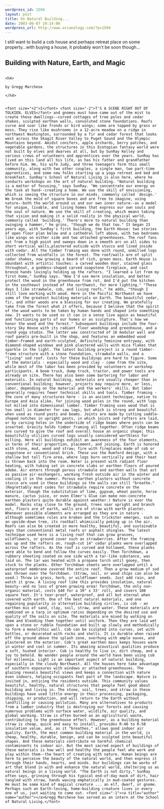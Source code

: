 ```yaml
--- 
wordpress_id: 1594
layout: post
title: On Natural Building...
date: 2003-06-07 19:14:00
wordpress_url: http://www.arcanology.com/?p=1594
---
```

I still want to build a cob house and perhaps retreat place on some property...with buying a house, it probably won't be soon though...<lj-cut text="read an old article..."></lj-cut> <h2>
                                                                                                                                                      Building with Nature, Earth, and Magic
                                                                                                                                                    </h2>
                                                                                                                                                    
                                                                                                                                                    <h4>
                                                                                                                                                      by Gregg Marchese
                                                                                                                                                    </h4>
                                                                                                                                                    
                                                                                                                                                    <font size="+2">I</font> <font size="-2">T'S A SCENE RIGHT OUT OF TOLKIEN. ELVES</font> and gnomes must have came out of the mist to create these dwellings--curved cottages of tree poles and cedar shakes, sculpted earthen walls, convoluted stone foundations. Roofs curve and soar like fronds or bird wings; some are topped by grass or moss. They rise like mushrooms in a 12-acre meadow on a ridge in northwest Washington, surrounded by a fir and cedar forest that looks west across the Skagit River Valley to Puget Sound and the Olympic Mountains beyond. Amidst conifers, apple orchards, berry patches, and vegetable gardens, the structures in this Ecotopian fantasy world were not built by elves and dwarves at all, but by SunRay Kelley and various crews of volunteers and apprentices over the years. SunRay has lived on this land all his life, as has his father and grandfather before him. He, his wife Judy, and three teenagers form this small community, along with two other couples, a single man, two part-time apprentices, and some new folks starting up a yoga retreat and bed and breakfast. SunRay's School of Natural Living is also here, where he conducts workshops on the art of natural building. "Natural building is a matter of focusing," says SunRay. "We concentrate our energy on the task at hand--creating a home. We use the skill of envisioning, which is seeing the structure in our minds, commonly called `design.' We break the mold of square boxes and are free to imagine, using nature--both the world around us and our own inner nature--as a model for unique, livable, and living homes that express our own souls and the soul of nature. We use the skill of creating, which means taking that vision and making it a solid reality in the physical world, commonly called `building.' There's more to natural building than swinging a hammer," he grins, "though we do that too." It began 23 years ago, with SunRay's first building, the Earth House: two stories of open floor plan below and a cathedral loft above, with two bedrooms like wings on either side and two attached greenhouses. The roof fans out from a high point and sweeps down in a smooth arc on all sides to short vertical walls,plastered outside with stucco and lined inside with cedar. All the timber framing was done with round, unmilled logs collected from windfalls in the forest. The roof/walls are of split cedar shakes, now growing a beard of rich, green moss. Earth House is abundant with artistic touches: a carved wooden door, stained glass throughout, a goddess-shaped carved soapstone fireplace, and cast bronze hands lovingly holding up the rafters. "I learned a lot from my first home," SunRay says. "Now I'd use more insulation, and better protect the wood in the greenhouse from rot. And I'd put the kitchen in the southeast instead of the northwest, for more lighting." "These days I like strawbale, cob, and living roofs," he adds, "though I still love working with wood. Here in the Pacific Northwest we have some of the greatest building materials on Earth. The beautiful cedar, fir, and other woods are a blessing for our creating. We gratefully take from the forest what it offers, because I believe that the spirit of the wood wants to be taken by human hands and shaped into something new. It wants to be used so it can in a sense live again as beautiful and functioning parts of our homes or as sculpture. That's how we honor the wood and the forest." Subsequent buildings include the four-story Sky House with its radiant floor woodshop and greenhouse, and a round yoga studio. The latter was constructed of 16 modular wall and roof panels pre-built in the shop, and features an embedded wood timber-framed and earth-sculpted, definitely feminine entryway, with diamond-shaped windows and pink plastered walls with mica flakes that sparkle in the light. The latest building project is a round timber-frame structure with a stone foundation, strawbale walls, and a "living" sod roof. Costs for these buildings are hard to figure. Some of the materials - especially wood and clay - come from the site, while most of the labor has been provided by volunteers or workshop participants. A boom truck, dump truck, tractor, and power tools are already on site. There has also been some bartering for labor and materials. In natural building, materials are usually cheaper than in conventional building; however, projects may require more, or less, labor, depending on the material and the workers' skills. But labor generally requires fewer technical skills and tools. Timber framing - the core of many structures here - is an ancient technique, native to Europe and Asia alike, for joining wood poles in the round, with logs not milled into dimensional lumber. Timber framing uses wood that is too small in diameter for saw logs, but which is strong and beautiful when used as round posts and beams. Joints are made by cutting saddle-shaped notches in upright posts, in which joists and rafters are laid, or by carving holes in the underside of ridge beams where posts can be inserted. Gravity holds timber framing all together. Often ridge beams are curved to give the roof and overall house an organic shape; this beautifully utilizes curved logs usually considered worthless for milling. Here all buildings exhibit an awareness of the four elements, in terms of their proportion, placement, and joining. Earth is honored with stone, mud, wood and straw; fire with fireplaces made of cob or soapstone or conventional brick. These use the Rumford design, with a shallow but tall fire area, where logs burn vertically and their heat is thrown back into the room. Water is present with radiant floor heating, with tubing set in concrete slabs or earthen floors of poured adobe. Air enters through porous strawbale and earthen walls that act as passive air-exchangers, warming fresh outside air in the winter and cooling it in the summer. Porous earthen plasters without concrete stucco are used in these buildings so the walls can still "breathe." (Regrettably most codes for strawbale require concrete on the exterior, though the substitution of lime, gypsum, wheat paste, horse manure, cactus juice, or even Elmer's Glue can make non-concrete earthen plasters quite durable against weather.) Nature is ever the model. Rocks stay close to the ground, trees soar upright and branch out, floors are of earth, walls are of straw with earth plaster. Whenever possible elements are arranged as they are in nature - although sometimes rules are broken and the trickster emerges, such as an upside-down tree, its rootball whimsically poking up in the air. Roofs can also be created in more healthy, beautiful, and sustainable ways than conventional metal roofs or asphalt shingles. The latest technique used here is a living roof that can grow grasses, wildflowers, or ground cover such as strawberries. After the framing was up and the rafters on, rough-cut 14" cedar planks were overlapped across the rafters. As the roof is curved and hollowed, these planks were able to bend and follow the curves easily. Then Torchdown, a rubbery sheeting coated on one side with a tar-like substance, was laid on. The tar was heated with a propane torch until gooey, then stuck to the planks. Other Torchdown sheets were overlapped until a waterproof membrane covered the entire roof. Then a grow medium of sod was thrown over the Torchdown. (Straw, soil, or wood chips can also be used.) Throw in grass, herb, or wildflower seeds. Just add rain, and watch it grow. A living roof like this provides insulation, natural beauty--and no loss of green growing area! Torchdown, the only non-organic material, costs $40 for a 39" x 33' roll, and covers 100 square feet. It's tear-proof, waterproof, and all but eternal when covered with earth. One of the best natural materials, and one regaining popularity in alternative building circles, is cob - an earthen mix of sand, clay, soil, straw, and water. These materials are combined on a tarp in optimum ratios depending on the desired use and quality of the soils on site. The materials are mixed by walking on them and blending them together until uniform. Then they are laid wet upon a stone or rubble foundation and built up slowly and methodically to form a monolithic wall. Cob can be sculpted into curves, set with bottles, or decorated with rocks and shells. It is durable when raised off the ground above the splash zone, overhung with ample eaves, and plastered on the exterior. Cob's great earthen mass keeps houses warm in winter and cool in summer. Its amazing acoustical qualities produce a soft, hushed interior. Cob is healthy to live in, dirt cheap, and a joy to behold. No wonder people around the world have been using cob for millennia. Light is an important aspect of natural building, especially in the cloudy Northwest. All the houses here take advantage of southern exposures with windows or attached greenhouses. The glazing reveals beautiful views and keeps a connection with nature even indoors, helping occupants feel part of the landscape. Nature is invited in, enticing the residents outside. This community values beautiful, healthy, natural structures that people feel good about building and living in. The stone, soil, trees, and straw in these buildings have used little energy in their processing, packaging, shipping, or production, and will return to the Earth without landfilling or causing pollution. Many are alternatives to products from a lumber industry that is destroying our forests and causing numerous problems with surface water, wildlife, air quality, and global warming. Straw is often burned as an agricultural waste, contributing to the greenhouse effect. However, as a building material straw is cheap, quick and easy to install, provides R-40 to R-50 insulation value, and, as it "breathes," allows good indoor air quality. Earth, the most common building material in the world, is cheap, healthy, durable, benign, and can be sculpted into beautiful shapes. And these materials contribute no harmful chemical contaminants to indoor air. But the most sacred aspect of buildings of these materials is how well and healthy the people feel who work and play within them--the heart of creating with nature. Human beings are here to perceive the beauty of the natural world, and then express it through their hands, hearts, and minds. Our buildings can be works of art that blend in with and enhance the natural world, sheltering us as natural beings in a living world. "The Earth is not dirty," SunRay often says, grinning through his typical end-of-day mask of dirt, hair tangled with straw, hands waving emphatically in mud-coated gestures. He must be some kind of magical creature ... an elf, dwarf, or gnome. Perhaps such an Earth-loving, home-building creature lives in every one of us, just waiting to come out. <font size="-1"><a title="author" name="author"></a>Gregg Marchese has served as an intern at the School of Natural Living.</font>